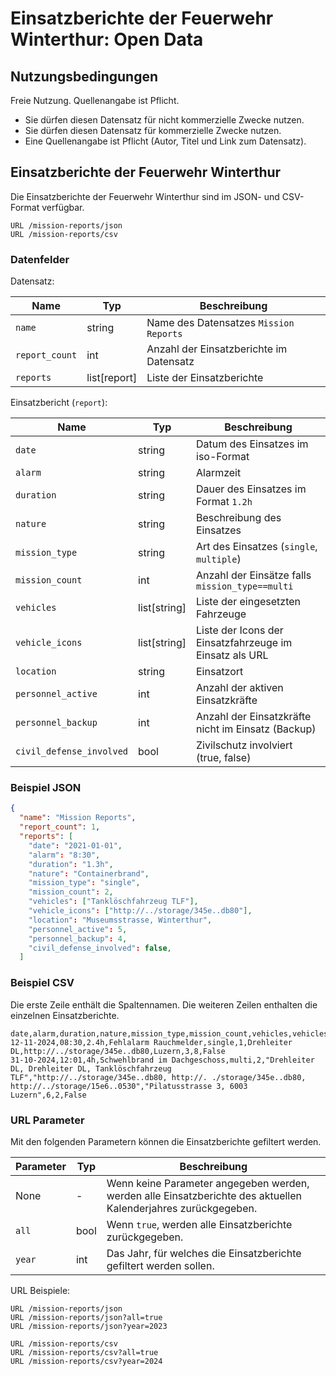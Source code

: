 # Einsatzberichte der Feuerwehr Winterthur: Open Data

## Nutzungsbedingungen

Freie Nutzung. Quellenangabe ist Pflicht.

- Sie dürfen diesen Datensatz für nicht kommerzielle Zwecke nutzen.
- Sie dürfen diesen Datensatz für kommerzielle Zwecke nutzen.
- Eine Quellenangabe ist Pflicht (Autor, Titel und Link zum Datensatz).

## Einsatzberichte der Feuerwehr Winterthur
Die Einsatzberichte der Feuerwehr Winterthur sind im JSON- und CSV-Format
verfügbar.

```
URL /mission-reports/json
URL /mission-reports/csv
```

### Datenfelder

Datensatz:

| Name                    | Typ           | Beschreibung                            |
|-------------------------|---------------|-----------------------------------------|
| `name`                  | string        | Name des Datensatzes `Mission Reports`   |
| `report_count`          | int           | Anzahl der Einsatzberichte im Datensatz |
| `reports`               | list[report] | Liste der Einsatzberichte               |


Einsatzbericht (`report`):

| Name                    | Typ          | Beschreibung                                      |
|-------------------------|--------------|---------------------------------------------------|
| `date`                  | string       | Datum des Einsatzes im iso-Format                 |
| `alarm`                 | string       | Alarmzeit                                         |
| `duration`              | string       | Dauer des Einsatzes im Format `1.2h`              |
| `nature`                | string       | Beschreibung des Einsatzes                        |
| `mission_type`          | string       | Art des Einsatzes (`single`, `multiple`)          |
| `mission_count`         | int          | Anzahl der Einsätze falls `mission_type==multi`   |
| `vehicles`              | list[string] | Liste der eingesetzten Fahrzeuge                  |
| `vehicle_icons`         | list[string] | Liste der Icons der Einsatzfahrzeuge im Einsatz als URL |
| `location`              | string       | Einsatzort                                        |
| `personnel_active`      | int          | Anzahl der aktiven Einsatzkräfte                  |
| `personnel_backup`      | int          | Anzahl der Einsatzkräfte nicht im Einsatz (Backup) |
| `civil_defense_involved`| bool         | Zivilschutz involviert (true, false)              |

### Beispiel JSON
```json
{
  "name": "Mission Reports",
  "report_count": 1,
  "reports": [
    "date": "2021-01-01",
    "alarm": "8:30",
    "duration": "1.3h",
    "nature": "Containerbrand",
    "mission_type": "single",
    "mission_count": 2,
    "vehicles": ["Tanklöschfahrzeug TLF"],
    "vehicle_icons": ["http://../storage/345e..db80"],
    "location": "Museumsstrasse, Winterthur",
    "personnel_active": 5,
    "personnel_backup": 4,
    "civil_defense_involved": false,
  ]
```

### Beispiel CSV
Die erste Zeile enthält die Spaltennamen. Die weiteren Zeilen enthalten die einzelnen Einsatzberichte.
```
date,alarm,duration,nature,mission_type,mission_count,vehicles,vehicles_icons,location,personnel_active,personnel_backup,civil_defence_involved
12-11-2024,08:30,2.4h,Fehlalarm Rauchmelder,single,1,Drehleiter DL,http://../storage/345e..db80,Luzern,3,8,False
31-10-2024,12:01,4h,Schwehlbrand im Dachgeschoss,multi,2,"Drehleiter DL, Drehleiter DL, Tanklöschfahrzeug TLF","http://../storage/345e..db80, http://. ./storage/345e..db80, http://../storage/15e6..0530","Pilatusstrasse 3, 6003 Luzern",6,2,False
```

### URL Parameter
Mit den folgenden Parametern können die Einsatzberichte gefiltert werden.

| Parameter | Typ  | Beschreibung                                                                                                    |
|-----------|------|-----------------------------------------------------------------------------------------------------------------|
| None      | -    | Wenn keine Parameter angegeben werden, werden alle Einsatzberichte des aktuellen Kalenderjahres zurückgegeben. |
| `all`     | bool | Wenn `true`, werden alle Einsatzberichte zurückgegeben.                                                         |
| `year`    | int  | Das Jahr, für welches die Einsatzberichte gefiltert werden sollen.                                              |

URL Beispiele:
```
URL /mission-reports/json
URL /mission-reports/json?all=true
URL /mission-reports/json?year=2023

URL /mission-reports/csv
URL /mission-reports/csv?all=true
URL /mission-reports/csv?year=2024
```

